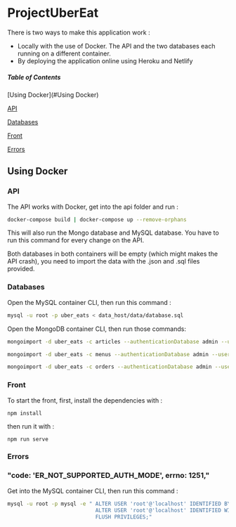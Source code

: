 # ProjectUberEat

There is two ways to make this application work :
* Locally with the use of Docker. The API and the two databases each running on a different container.
* By deploying the application online using Heroku and Netlify

##### Table of Contents


[Using Docker](#Using Docker) 

[API](#API) 

[Databases](#Databases) 

[Front](#Front) 

[Errors](#Errors) 

## Using Docker

### API

The API works with Docker, get into the api folder and run :

```bash
docker-compose build | docker-compose up --remove-orphans
```
This will also run the Mongo database and MySQL database. You have to run this command for every change on the API.

Both databases in both containers will be empty (which might makes the API crash), you need to import the data with the .json and .sql files provided.

### Databases

Open the MySQL container CLI, then run this command :

```bash
mysql -u root -p uber_eats < data_host/data/database.sql
```

Open the MongoDB container CLI, then run those commands:

```bash
mongoimport -d uber_eats -c articles --authenticationDatabase admin --username root --password mdptrocool --file /data_host/data/articles.json  --jsonArray

mongoimport -d uber_eats -c menus --authenticationDatabase admin --username root --password mdptrocool --file /data_host/data/menus.json  --jsonArray

mongoimport -d uber_eats -c orders --authenticationDatabase admin --username root --password mdptrocool --file /data_host/data/orders.json  --jsonArray
```

### Front

To start the front, first, install the dependencies with :

```Node
npm install
```

then run it with :

```Node
npm run serve
```

### Errors

### "code: 'ER_NOT_SUPPORTED_AUTH_MODE', errno: 1251,"

Get into the MySQL container CLI, then run this command :

```bash
mysql -u root -p mysql -e " ALTER USER 'root'@'localhost' IDENTIFIED BY 'mdptrocool'; 
                            ALTER USER 'root'@'localhost' IDENTIFIED WITH mysql_native_password BY 'mdptrocool';
                            FLUSH PRIVILEGES;"
```
